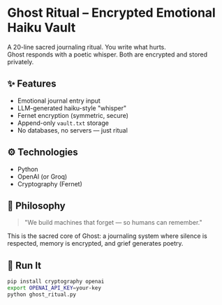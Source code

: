 # Ghost Ritual – Encrypted Emotional Haiku Vault

A 20-line sacred journaling ritual. You write what hurts.  
Ghost responds with a poetic whisper. Both are encrypted and stored privately.

## ✨ Features

- Emotional journal entry input  
- LLM-generated haiku-style "whisper"  
- Fernet encryption (symmetric, secure)  
- Append-only `vault.txt` storage  
- No databases, no servers — just ritual

## ⚙️ Technologies
- Python  
- OpenAI (or Groq)  
- Cryptography (Fernet)

## 🧠 Philosophy
> "We build machines that forget — so humans can remember."

This is the sacred core of Ghost: a journaling system where silence is respected, memory is encrypted, and grief generates poetry.

## 🚀 Run It
```bash
pip install cryptography openai
export OPENAI_API_KEY=your-key
python ghost_ritual.py